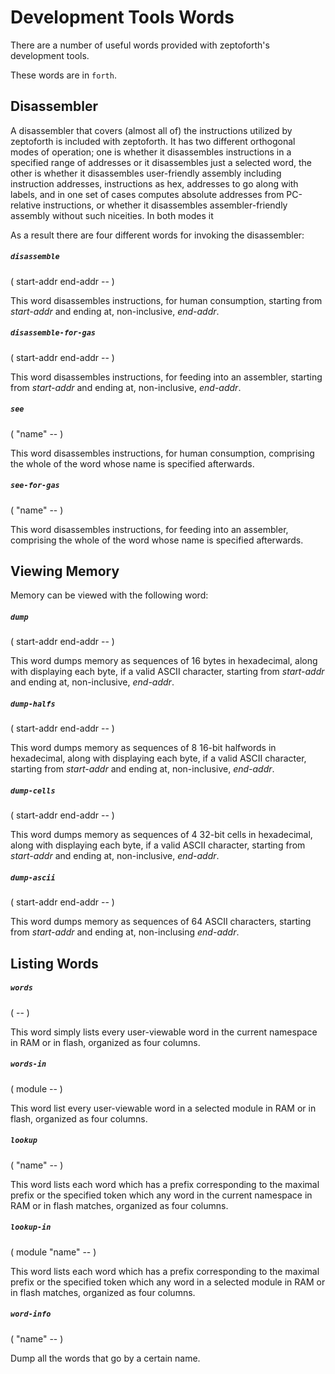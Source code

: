 # Development Tools Words

There are a number of useful words provided with zeptoforth's development tools.

These words are in `forth`.

## Disassembler

A disassembler that covers (almost all of) the instructions utilized by zeptoforth is included with zeptoforth. It has two different orthogonal modes of operation; one is whether it disassembles instructions in a specified range of addresses or it disassembles just a selected word, the other is whether it disassembles user-friendly assembly including instruction addresses, instructions as hex, addresses to go along with labels, and in one set of cases computes absolute addresses from PC-relative instructions, or whether it disassembles assembler-friendly assembly without such niceities. In both modes it

As a result there are four different words for invoking the disassembler:

##### `disassemble`
( start-addr end-addr -- )

This word disassembles instructions, for human consumption, starting from *start-addr* and ending at, non-inclusive, *end-addr*.

##### `disassemble-for-gas`
( start-addr end-addr -- )

This word disassembles instructions, for feeding into an assembler, starting from *start-addr* and ending at, non-inclusive, *end-addr*.

##### `see`
( "name" -- )

This word disassembles instructions, for human consumption, comprising the whole of the word whose name is specified afterwards.

##### `see-for-gas`
( "name" -- )

This word disassembles instructions, for feeding into an assembler, comprising the whole of the word whose name is specified afterwards.

## Viewing Memory

Memory can be viewed with the following word:

##### `dump`
( start-addr end-addr -- )

This word dumps memory as sequences of 16 bytes in hexadecimal, along with displaying each byte, if a valid ASCII character, starting from *start-addr* and ending at, non-inclusive, *end-addr*.

##### `dump-halfs`
( start-addr end-addr -- )

This word dumps memory as sequences of 8 16-bit halfwords in hexadecimal, along with displaying each byte, if a valid ASCII character, starting from *start-addr* and ending at, non-inclusive, *end-addr*.

##### `dump-cells`
( start-addr end-addr -- )

This word dumps memory as sequences of 4 32-bit cells in hexadecimal, along with displaying each byte, if a valid ASCII character, starting from *start-addr* and ending at, non-inclusive, *end-addr*.

##### `dump-ascii`
( start-addr end-addr -- )

This word dumps memory as sequences of 64 ASCII characters, starting from *start-addr* and ending at, non-inclusing *end-addr*.

## Listing Words

##### `words`
( -- )

This word simply lists every user-viewable word in the current namespace in RAM or in flash, organized as four columns.

##### `words-in`
( module -- )

This word list every user-viewable word in a selected module in RAM or in flash, organized as four columns.

##### `lookup`
( "name" -- )

This word lists each word which has a prefix corresponding to the maximal prefix or the specified token which any word in the current namespace in RAM or in flash matches, organized as four columns.

##### `lookup-in`
( module "name" -- )

This word lists each word which has a prefix corresponding to the maximal prefix or the specified token which any word in a selected module in RAM or in flash matches, organized as four columns.

##### `word-info`
( "name" -- )

Dump all the words that go by a certain name.